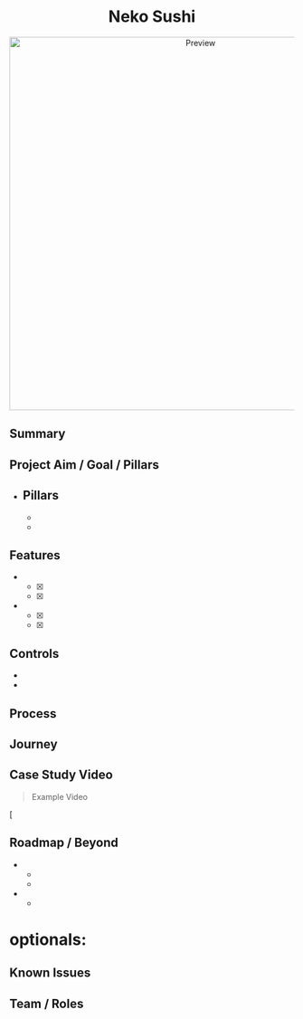 <h1 align="center">Neko Sushi</h1>

<p align="center">
  <img alt="Preview" width="660" alt="preview" src="https://github.com/NickDutka/NekoSushi_URP/assets/104876986/2e02486b-8733-45a8-aff2-d225d003c7ed">
<p align="center">

## Summary


## Project Aim / Goal / Pillars


* Pillars
  - 
  -  
  - 
    
## Features
* 
    - [x] 
    - [x] 
          
* 
    - [x] 
    - [x] 
          
## Controls
* 
* 

## Process 


## Journey



## Case Study Video 
> Example Video

[![]()
## Roadmap / Beyond

* 
    - 
    - 
          
* 
    - 
          
# optionals:

## Known Issues


## Team / Roles
